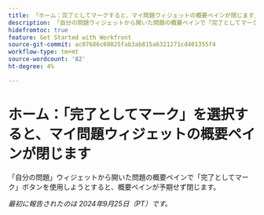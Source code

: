 ```yaml
---
title: 「ホーム：完了としてマークすると、マイ問題ウィジェットの概要ペインが閉じます」
description: 「自分の問題ウィジェットから開いた問題の概要ペインで「完了としてマーク」ボタンを使用しようとすると、概要ペインが予期せず閉じます。」
hidefromtoc: true
feature: Get Started with Workfront
source-git-commit: ac07686c60025fab3ab815a6321271cd401355f4
workflow-type: tm+mt
source-wordcount: '82'
ht-degree: 4%

---
```



# ホーム：「完了としてマーク」を選択すると、マイ問題ウィジェットの概要ペインが閉じます

「自分の問題」ウィジェットから開いた問題の概要ペインで「完了としてマーク」ボタンを使用しようとすると、概要ペインが予期せず閉じます。

_最初に報告されたのは 2024年9月25日（PT）です。_
